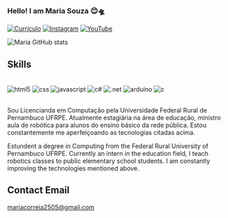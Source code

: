 
### Hello! I am  Maria Souza 😊🛸

[![Currículo](https://img.shields.io/badge/LinkedIn-0077B5?style=for-the-badge&logo=linkedin&logoColor=white)](www.linkedin.com/in/maria-souza-13438544)
[![Instagram](https://img.shields.io/badge/Instagram-E4405F?style=for-the-badge&logo=instagram&logoColor=white)](https://www.instagram.com/mariproftech?utm_source=qr&igsh=MTNmdzJwczVnajJlaQ==)
[![YouTube](https://img.shields.io/badge/YouTube-FF0000?style=for-the-badge&logo=youtube&logoColor=white)](https://www.youtube.com/@MariaCorreia-wc2ni)

![Maria GitHub stats](https://github-readme-stats.vercel.app/api?username=Mariproftech&show_icons=true&theme=onedark)

## Skills

<div style="display: inline_block"><br/>
<img align="center" alt="html5" src="https://img.shields.io/badge/HTML-239120?style=for-the-badge&logo=html5&logoColor=white" />
<img align="center" alt="css" src="https://img.shields.io/badge/CSS3-1572B6?style=for-the-badge&logo=css3&logoColor=white" />
<img align="center" alt="javascript" src="https://img.shields.io/badge/JavaScript-F7DF1E?style=for-the-badge&logo=javascript&logoColor=black" />
<img align="center" alt="c#" src="https://img.shields.io/badge/C%23-239120?style=for-the-badge&logo=c-sharp&logoColor=white" />
<img align="center" alt=".net" src="https://img.shields.io/badge/.NET-5C2D91?style=for-the-badge&logo=.net&logoColor=white" />
<img align="center" alt="arduíno" src="https://img.shields.io/badge/Arduino_IDE-00979D?style=for-the-badge&logo=arduino&logoColor=white" />
<img align="center" alt="c" src="https://img.shields.io/badge/C-00599C?style=for-the-badge&logo=c&logoColor=white" />
</div><br/>


Sou Licencianda em Computação pela Universidade Federal Rural de Pernambuco UFRPE. Atualmente estagiária na área de educação, ministro aula de robótica para alunos do ensino básico da rede pública. Estou constantemente me aperfeiçoando as tecnologias citadas acima.

Estundent a degree in Computing from the Federal Rural University of Pernambuco UFRPE. Currently an intern in the education field, I teach robotics classes to public elementary school students. I am constantly improving the technologies mentioned above.

## Contact Email 

mariacorreia2505@gmail.com
